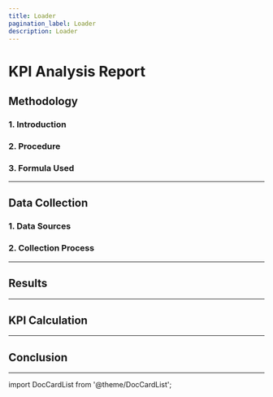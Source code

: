 ```yaml
---
title: Loader
pagination_label: Loader
description: Loader
---
```


# KPI Analysis Report

## Methodology

### 1. Introduction

### 2. Procedure

### 3. Formula Used

---
## Data Collection

### 1. Data Sources

### 2. Collection Process

---
## Results

---
## KPI Calculation

---
## Conclusion

---
import DocCardList from '@theme/DocCardList';

<DocCardList />
